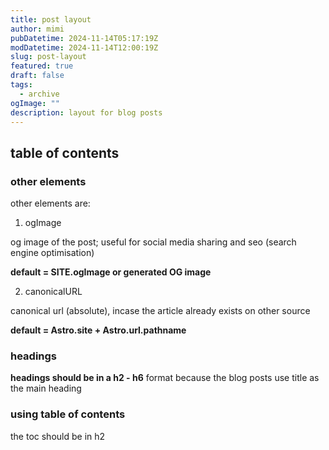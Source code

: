 ```yaml
---
title: post layout
author: mimi
pubDatetime: 2024-11-14T05:17:19Z
modDatetime: 2024-11-14T12:00:19Z
slug: post-layout
featured: true
draft: false
tags:
  - archive
ogImage: ""
description: layout for blog posts
---
```


## table of contents

### other elements

other elements are:

1. ogImage

og  image of the post; useful for social media sharing and seo (search engine optimisation)

**default = SITE.ogImage or generated OG image**

2. canonicalURL

canonical url (absolute), incase the article already exists on other source

**default = Astro.site + Astro.url.pathname**

### headings

**headings should be in a h2 - h6** format because the blog posts use title as the main heading

### using table of contents

the toc should be in h2